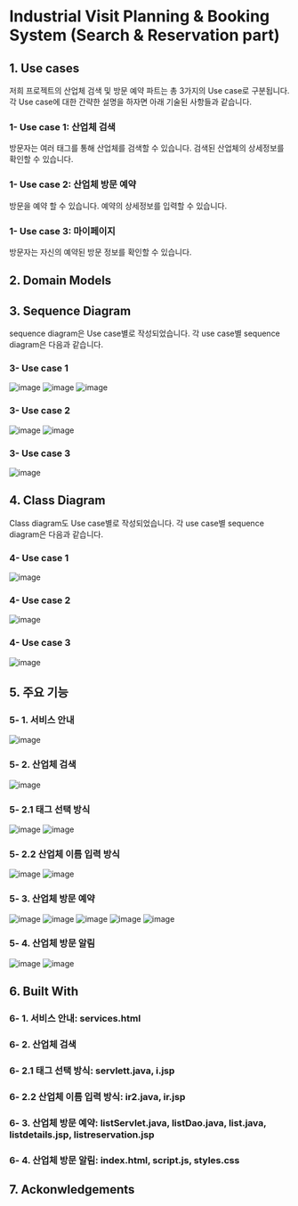 # Industrial Visit Planning & Booking System (Search & Reservation part)
## 1. Use cases
저희 프로젝트의 산업체 검색 및 방문 예약 파트는 총 3가지의 Use case로 구분됩니다. 각 Use case에 대한 간략한 설명을 하자면 아래 기술된 사항들과 같습니다.
### 1- Use case 1: 산업체 검색
방문자는 여러 태그를 통해 산업체를 검색할 수 있습니다. 검색된 산업체의 상세정보를 확인할 수 있습니다.
### 1- Use case 2: 산업체 방문 예약
방문을 예약 할 수 있습니다. 예약의 상세정보를 입력할 수 있습니다.
### 1- Use case 3: 마이페이지
방문자는 자신의 예약된 방문 정보를 확인할 수 있습니다.
## 2. Domain Models

## 3. Sequence Diagram
sequence diagram은 Use case별로 작성되었습니다. 각 use case별 sequence diagram은 다음과 같습니다.
### 3- Use case 1
![image](https://user-images.githubusercontent.com/74705447/120124821-0a5bce80-c1f1-11eb-9604-13f1e1093f4e.png)
![image](https://user-images.githubusercontent.com/74705447/120124906-79392780-c1f1-11eb-99fc-53278ae0f96a.png)
![image](https://user-images.githubusercontent.com/74705447/120124865-43943e80-c1f1-11eb-9c93-435d5ce178d8.png)
### 3- Use case 2
![image](https://user-images.githubusercontent.com/74705447/120124897-71798300-c1f1-11eb-99e5-9d0786089e66.png)
![image](https://user-images.githubusercontent.com/74705447/120124915-80f8cc00-c1f1-11eb-84c8-25f36e5f782f.png)
### 3- Use case 3
![image](https://user-images.githubusercontent.com/74705447/120124946-9a9a1380-c1f1-11eb-9209-1ef99b4380eb.png)
## 4. Class Diagram
Class diagram도 Use case별로 작성되었습니다. 각 use case별 sequence diagram은 다음과 같습니다.
### 4- Use case 1
![image](https://user-images.githubusercontent.com/74705447/120126026-dc2cbd80-c1f5-11eb-87fc-0dd7f5bb23c9.png)
### 4- Use case 2
![image](https://user-images.githubusercontent.com/74705447/120126007-d040fb80-c1f5-11eb-8b7a-f157f23bfb35.png)
### 4- Use case 3
![image](https://user-images.githubusercontent.com/74705447/120125995-c6b79380-c1f5-11eb-8f5a-6621a0cf5104.png)
## 5. 주요 기능
### 5- 1. 서비스 안내
![image](https://user-images.githubusercontent.com/74705447/120143426-10ff3b80-c21b-11eb-9e16-694af39e597b.png)
### 5- 2. 산업체 검색
![image](https://user-images.githubusercontent.com/74705447/120143614-62a7c600-c21b-11eb-89bc-f4cb5bb8fc3c.png)
### 5- 2.1 태그 선택 방식
![image](https://user-images.githubusercontent.com/74705447/120143650-73f0d280-c21b-11eb-9bae-254b47e81da7.png)
![image](https://user-images.githubusercontent.com/74705447/120143664-7ce1a400-c21b-11eb-9c27-90722281f73f.png)

### 5- 2.2 산업체 이름 입력 방식
![image](https://user-images.githubusercontent.com/74705447/120143681-866b0c00-c21b-11eb-9f2b-abbfc72daf43.png)
![image](https://user-images.githubusercontent.com/74705447/120143696-8e2ab080-c21b-11eb-9c9b-5ca78ba129a2.png)

### 5- 3. 산업체 방문 예약
![image](https://user-images.githubusercontent.com/74705447/120143396-06dd3d00-c21b-11eb-9c0c-a68478404501.png)
![image](https://user-images.githubusercontent.com/74705447/120143304-d7c6cb80-c21a-11eb-84fb-0f28b5550f03.png)
![image](https://user-images.githubusercontent.com/74705447/120143322-e2816080-c21a-11eb-8d08-82550ce26ab7.png)
![image](https://user-images.githubusercontent.com/74705447/120143349-f0cf7c80-c21a-11eb-9a1f-84d2ed2af9bc.png)
![image](https://user-images.githubusercontent.com/74705447/120145351-51ac8400-c21e-11eb-979d-74912b1a839a.png)

### 5- 4. 산업체 방문 알림
![image](https://user-images.githubusercontent.com/74705447/120143729-9d116300-c21b-11eb-91f0-a3c0a3483ddf.png)
![image](https://user-images.githubusercontent.com/74705447/120143743-a69acb00-c21b-11eb-91ca-cbb9b32c9750.png)

## 6. Built With
### 6- 1. 서비스 안내: services.html
### 6- 2. 산업체 검색
### 6- 2.1 태그 선택 방식: servlett.java, i.jsp
### 6- 2.2 산업체 이름 입력 방식: ir2.java, ir.jsp
### 6- 3. 산업체 방문 예약: listServlet.java, listDao.java, list.java, listdetails.jsp, listreservation.jsp
### 6- 4. 산업체 방문 알림: index.html, script.js, styles.css
## 7. Ackonwledgements









